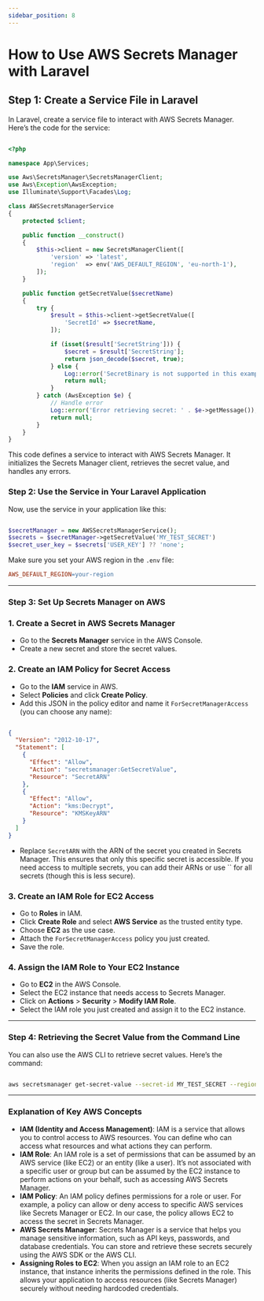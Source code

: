 ```yaml
---
sidebar_position: 8
---
```


# How to Use AWS Secrets Manager with Laravel 

## Step 1: Create a Service File in Laravel

In Laravel, create a service file to interact with AWS Secrets Manager. Here’s the code for the service:

```php

<?php

namespace App\Services;

use Aws\SecretsManager\SecretsManagerClient;
use Aws\Exception\AwsException;
use Illuminate\Support\Facades\Log;

class AWSSecretsManagerService
{
    protected $client;

    public function __construct()
    {
        $this->client = new SecretsManagerClient([
            'version' => 'latest',
            'region'  => env('AWS_DEFAULT_REGION', 'eu-north-1'),
        ]);
    }

    public function getSecretValue($secretName)
    {
        try {
            $result = $this->client->getSecretValue([
                'SecretId' => $secretName,
            ]);

            if (isset($result['SecretString'])) {
                $secret = $result['SecretString'];
                return json_decode($secret, true);
            } else {
                Log::error('SecretBinary is not supported in this example.');
                return null;
            }
        } catch (AwsException $e) {
            // Handle error
            Log::error('Error retrieving secret: ' . $e->getMessage());
            return null;
        }
    }
}

```

This code defines a service to interact with AWS Secrets Manager. It initializes the Secrets Manager client, retrieves the secret value, and handles any errors.

### Step 2: Use the Service in Your Laravel Application

Now, use the service in your application like this:

```php

$secretManager = new AWSSecretsManagerService();
$secrets = $secretManager->getSecretValue('MY_TEST_SECRET')
$secret_user_key = $secrets['USER_KEY'] ?? 'none';
```

Make sure you set your AWS region in the `.env` file:

```makefile
AWS_DEFAULT_REGION=your-region
```

---

### Step 3: Set Up Secrets Manager on AWS

### 1. Create a Secret in AWS Secrets Manager

- Go to the **Secrets Manager** service in the AWS Console.
- Create a new secret and store the secret values.

### 2. Create an IAM Policy for Secret Access

- Go to the **IAM** service in AWS.
- Select **Policies** and click **Create Policy**.
- Add this JSON in the policy editor and name it `ForSecretManagerAccess` (you can choose any name):

```json

{
  "Version": "2012-10-17",
  "Statement": [
    {
      "Effect": "Allow",
      "Action": "secretsmanager:GetSecretValue",
      "Resource": "SecretARN"
    },
    {
      "Effect": "Allow",
      "Action": "kms:Decrypt",
      "Resource": "KMSKeyARN"
    }
  ]
}

```

- Replace `SecretARN` with the ARN of the secret you created in Secrets Manager. This ensures that only this specific secret is accessible. If you need access to multiple secrets, you can add their ARNs or use `` for all secrets (though this is less secure).

### 3. Create an IAM Role for EC2 Access

- Go to **Roles** in IAM.
- Click **Create Role** and select **AWS Service** as the trusted entity type.
- Choose **EC2** as the use case.
- Attach the `ForSecretManagerAccess` policy you just created.
- Save the role.

### 4. Assign the IAM Role to Your EC2 Instance

- Go to **EC2** in the AWS Console.
- Select the EC2 instance that needs access to Secrets Manager.
- Click on **Actions** > **Security** > **Modify IAM Role**.
- Select the IAM role you just created and assign it to the EC2 instance.

---

### Step 4: Retrieving the Secret Value from the Command Line

You can also use the AWS CLI to retrieve secret values. Here’s the command:

```bash

aws secretsmanager get-secret-value --secret-id MY_TEST_SECRET --region eu-north-1

```

---

### Explanation of Key AWS Concepts

- **IAM (Identity and Access Management)**: IAM is a service that allows you to control access to AWS resources. You can define who can access what resources and what actions they can perform.
- **IAM Role**: An IAM role is a set of permissions that can be assumed by an AWS service (like EC2) or an entity (like a user). It’s not associated with a specific user or group but can be assumed by the EC2 instance to perform actions on your behalf, such as accessing AWS Secrets Manager.
- **IAM Policy**: An IAM policy defines permissions for a role or user. For example, a policy can allow or deny access to specific AWS services like Secrets Manager or EC2. In our case, the policy allows EC2 to access the secret in Secrets Manager.
- **AWS Secrets Manager**: Secrets Manager is a service that helps you manage sensitive information, such as API keys, passwords, and database credentials. You can store and retrieve these secrets securely using the AWS SDK or the AWS CLI.
- **Assigning Roles to EC2**: When you assign an IAM role to an EC2 instance, that instance inherits the permissions defined in the role. This allows your application to access resources (like Secrets Manager) securely without needing hardcoded credentials.